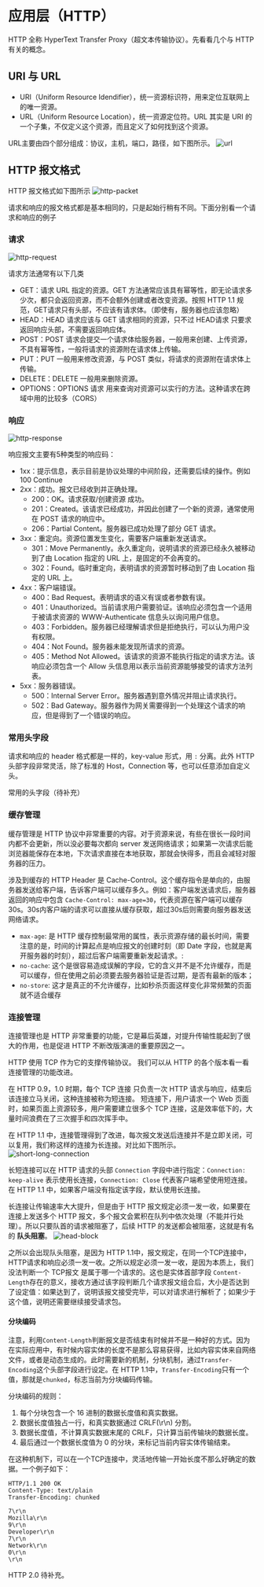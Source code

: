 # 应用层（HTTP）
HTTP 全称 HyperText Transfer Proxy（超文本传输协议）。先看看几个与 HTTP 有关的概念。

## URI 与 URL
* URI（Uniform Resource Idendifier），统一资源标识符，用来定位互联网上的唯一资源。
* URL（Uniform Resource Location），统一资源定位符。URL 其实是 URI 的一个子集，不仅定义这个资源，而且定义了如何找到这个资源。

URL主要由四个部分组成：协议，主机，端口，路径，如下图所示。
![url](./URL.jpg)

## HTTP 报文格式
HTTP 报文格式如下图所示
![http-packet](./http-packet.jpg)

请求和响应的报文格式都是基本相同的，只是起始行稍有不同。下面分别看一个请求和响应的例子

### 请求
![http-request](./http-request.jpg)

请求方法通常有以下几类
* GET：请求 URL 指定的资源。GET 方法通常应该具有幂等性，即无论请求多少次，都只会返回资源，而不会额外创建或者改变资源。按照 HTTP 1.1 规范，GET请求只有头部，不应该有请求体。（即使有，服务器也应该忽略）
* HEAD：HEAD 请求应该与 GET 请求相同的资源，只不过 HEAD请求 只要求返回响应头部，不需要返回响应体。
* POST：POST 请求会提交一个请求体给服务器，一般用来创建、上传资源，不具有幂等性，一般将请求的资源附在请求体上传输。
* PUT：PUT 一般用来修改资源，与 POST 类似，将请求的资源附在请求体上传输。
* DELETE：DELETE 一般用来删除资源。
* OPTIONS：OPTIONS 请求 用来查询对资源可以实行的方法。这种请求在跨域中用的比较多（CORS）

### 响应
![http-response](./http-response.jpg)

响应报文主要有5种类型的响应码：
* 1xx：提示信息，表示目前是协议处理的中间阶段，还需要后续的操作。例如 100 Continue
* 2xx：成功。报文已经收到并正确处理。
    * 200：OK。请求获取/创建资源 成功。
    * 201：Created。该请求已经成功，并因此创建了一个新的资源，通常使用在 POST 请求的响应中。
    * 206：Partial Content。服务器已成功处理了部分 GET 请求。
* 3xx：重定向。资源位置发生变化，需要客户端重新发送请求。
    * 301：Move Permanently。永久重定向，说明请求的资源已经永久被移动到了由 Location 指定的 URL 上，是固定的不会再变的。
    * 302：Found。临时重定向，表明请求的资源暂时移动到了由 Location 指定的 URL 上。
* 4xx：客户端错误。
    * 400：Bad Request。表明请求的语义有误或者参数有误。
    * 401：Unauthorized。当前请求用户需要验证。该响应必须包含一个适用于被请求资源的 WWW-Authenticate 信息头以询问用户信息。
    * 403：Forbidden。服务器已经理解请求但是拒绝执行，可以认为用户没有权限。
    * 404：Not Found。服务器未能发现所请求的资源。
    * 405：Method Not Allowed。该请求的资源不能执行指定的请求方法。该响应必须包含一个 Allow 头信息用以表示当前资源能够接受的请求方法列表。
* 5xx：服务器错误。
    * 500：Internal Server Error。服务器遇到意外情况并阻止请求执行。
    * 502：Bad Gateway。服务器作为网关需要得到一个处理这个请求的响应，但是得到了一个错误的响应。

### 常用头字段
请求和响应的 header 格式都是一样的，key-value 形式，用 `:` 分离。此外 HTTP 头部字段非常灵活，除了标准的 Host，Connection 等，也可以任意添加自定义头。

常用的头字段（待补充）

### 缓存管理
缓存管理是 HTTP 协议中非常重要的内容。对于资源来说，有些在很长一段时间内都不会更新，所以没必要每次都向 server 发送网络请求；如果第一次请求后能浏览器能保存在本地，下次请求直接在本地获取，那就会快得多，而且会减轻对服务器的压力。

涉及到缓存的 HTTP Header 是 Cache-Control。这个缓存指令是单向的，由服务器发送给客户端，告诉客户端可以缓存多久。例如：客户端发送请求后，服务器返回的响应中包含 `Cache-Control: max-age=30`，代表资源在客户端可以缓存30s。30s内客户端的请求可以直接从缓存获取，超过30s后则需要向服务器发送网络请求。

* `max-age`: 是 HTTP 缓存控制最常用的属性，表示资源存储的最长时间，需要注意的是，时间的计算起点是响应报文的创建时刻（即 Date 字段，也就是离开服务器的时刻），超过后客户端需要重新发起请求。:
* `no-cache`: 这个是很容易造成误解的字段，它的含义并不是不允许缓存，而是可以缓存，但在使用之前必须要去服务器验证是否过期，是否有最新的版本；
* `no-store`: 这才是真正的不允许缓存，比如秒杀页面这样变化非常频繁的页面就不适合缓存

### 连接管理
连接管理也是 HTTP 非常重要的功能，它是幕后英雄，对提升传输性能起到了很大的作用，也是促进 HTTP 不断改版演进的重要原因之一。

HTTP 使用 TCP 作为它的支撑传输协议。
我们可以从 HTTP 的各个版本看一看连接管理的功能改进。

在 HTTP 0.9，1.0 时期，每个 TCP 连接 只负责一次 HTTP 请求与响应，结束后该连接立马关闭，这种连接被称为短连接。
短连接下，用户请求一个 Web 页面时，如果页面上资源较多，用户需要建立很多个 TCP 连接，这是效率低下的，大量时间浪费在了三次握手和四次挥手中。

在 HTTP 1.1 中，连接管理得到了改进，每次报文发送后连接并不是立即关闭，可以复用，我们称这样的连接为长连接。对比如下图所示。
![short-long-connection](./short-long-connection.jpg)

长短连接可以在 HTTP 请求的头部 `Connection` 字段中进行指定：`Connection: keep-alive` 表示使用长连接，`Connection: Close` 代表客户端希望使用短连接。在 HTTP 1.1 中，如果客户端没有指定该字段，默认使用长连接。

长连接让传输速率大大提升，但是由于 HTTP 报文规定必须一发一收，如果要在连接上发送多个 HTTP 报文，多个报文会累积在队列中依次处理（不能并行处理）。所以只要队首的请求被阻塞了，后续 HTTP 的发送都会被阻塞，这就是有名的 **队头阻塞**。
![head-block](./head-block.jpg)

之所以会出现队头阻塞，是因为 HTTP 1.1中，报文规定，在同一个TCP连接中，HTTP请求和响应必须一发一收。之所以规定必须一发一收，是因为本质上，我们没法判断一个 TCP报文 是属于哪一个请求的。这也是实体首部字段 `Content-Length`存在的意义，接收方通过该字段判断几个请求报文组合后，大小是否达到了设定值：如果达到了，说明该报文接受完毕，可以对请求进行解析了；如果少于这个值，说明还需要继续接受请求包。 

#### 分块编码
注意，利用`Content-Length`判断报文是否结束有时候并不是一种好的方式。因为在实际应用中，有时候内容实体的长度不是那么容易获得，比如内容实体来自网络文件，或者是动态生成的。此时需要新的机制，分块机制，通过`Transfer-Encoding`这个头部字段进行设定。在 HTTP 1.1中，`Transfer-Encoding`只有一个值，那就是`chunked`，标志当前为分块编码传输。

分块编码的规则：
1. 每个分块包含一个 16 进制的数据长度值和真实数据。
2. 数据长度值独占一行，和真实数据通过 CRLF(\r\n) 分割。
3. 数据长度值，不计算真实数据末尾的 CRLF，只计算当前传输块的数据长度。
4. 最后通过一个数据长度值为 0 的分块，来标记当前内容实体传输结束。

在这种机制下，可以在一个TCP连接中，灵活地传输一开始长度不那么好确定的数据。一个例子如下：
```
HTTP/1.1 200 OK
Content-Type: text/plain
Transfer-Encoding: chunked

7\r\n
Mozilla\r\n
9\r\n
Developer\r\n
7\r\n
Network\r\n
0\r\n
\r\n
```

HTTP 2.0 待补充。
